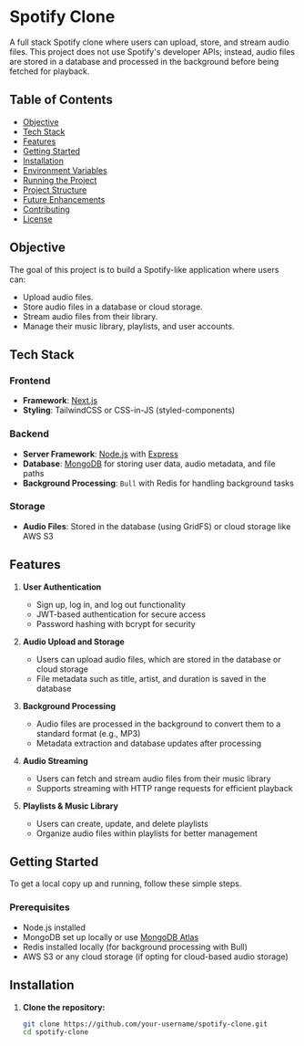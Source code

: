 # Spotify Clone

A full stack Spotify clone where users can upload, store, and stream audio files. This project does not use Spotify's developer APIs; instead, audio files are stored in a database and processed in the background before being fetched for playback.

## Table of Contents
- [Objective](#objective)
- [Tech Stack](#tech-stack)
- [Features](#features)
- [Getting Started](#getting-started)
- [Installation](#installation)
- [Environment Variables](#environment-variables)
- [Running the Project](#running-the-project)
- [Project Structure](#project-structure)
- [Future Enhancements](#future-enhancements)
- [Contributing](#contributing)
- [License](#license)

## Objective

The goal of this project is to build a Spotify-like application where users can:
- Upload audio files.
- Store audio files in a database or cloud storage.
- Stream audio files from their library.
- Manage their music library, playlists, and user accounts.

## Tech Stack

### Frontend
- **Framework**: [Next.js](https://nextjs.org/)
- **Styling**: TailwindCSS or CSS-in-JS (styled-components)

### Backend
- **Server Framework**: [Node.js](https://nodejs.org/) with [Express](https://expressjs.com/)
- **Database**: [MongoDB](https://www.mongodb.com/) for storing user data, audio metadata, and file paths
- **Background Processing**: `Bull` with Redis for handling background tasks

### Storage
- **Audio Files**: Stored in the database (using GridFS) or cloud storage like AWS S3

## Features

1. **User Authentication**
   - Sign up, log in, and log out functionality
   - JWT-based authentication for secure access
   - Password hashing with bcrypt for security

2. **Audio Upload and Storage**
   - Users can upload audio files, which are stored in the database or cloud storage
   - File metadata such as title, artist, and duration is saved in the database

3. **Background Processing**
   - Audio files are processed in the background to convert them to a standard format (e.g., MP3)
   - Metadata extraction and database updates after processing

4. **Audio Streaming**
   - Users can fetch and stream audio files from their music library
   - Supports streaming with HTTP range requests for efficient playback

5. **Playlists & Music Library**
   - Users can create, update, and delete playlists
   - Organize audio files within playlists for better management

## Getting Started

To get a local copy up and running, follow these simple steps.

### Prerequisites
- Node.js installed
- MongoDB set up locally or use [MongoDB Atlas](https://www.mongodb.com/cloud/atlas)
- Redis installed locally (for background processing with Bull)
- AWS S3 or any cloud storage (if opting for cloud-based audio storage)

## Installation

1. **Clone the repository:**
   ```bash
   git clone https://github.com/your-username/spotify-clone.git
   cd spotify-clone
